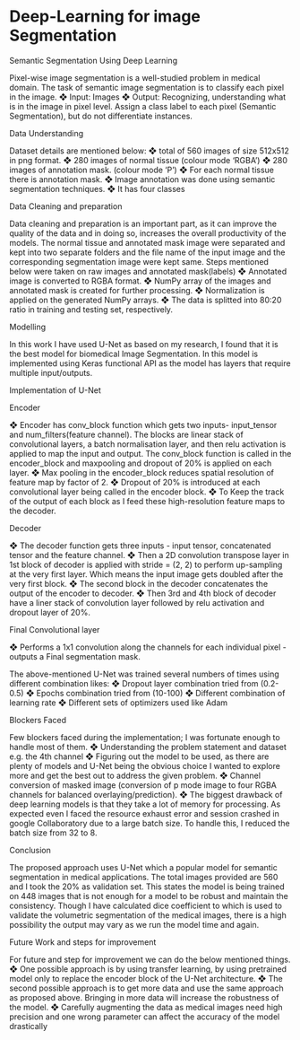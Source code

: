 # Deep-Learning for image Segmentation
Semantic Segmentation Using Deep Learning

Pixel-wise image segmentation is a well-studied problem in medical domain. The task of semantic image segmentation is to classify each pixel in the image. 
❖ Input: Images
❖ Output: Recognizing, understanding what is in the image in pixel level. Assign a class
label to each pixel (Semantic Segmentation), but do not differentiate instances.

Data Understanding

Dataset details are mentioned below:
❖ total of 560 images of size 512x512 in png format.
❖ 280 images of normal tissue (colour mode ‘RGBA’)
❖ 280 images of annotation mask. (colour mode ‘P’)
❖ For each normal tissue there is annotation mask.
❖ Image annotation was done using semantic segmentation techniques.
❖ It has four classes 

Data Cleaning and preparation

Data cleaning and preparation is an important part, as it can improve the quality of the data
and in doing so, increases the overall productivity of the models.
The normal tissue and annotated mask image were separated and kept into two separate
folders and the file name of the input image and the corresponding segmentation image were
kept same.
Steps mentioned below were taken on raw images and annotated mask(labels)
❖ Annotated image is converted to RGBA format.
❖ NumPy array of the images and annotated mask is created for further processing.
❖ Normalization is applied on the generated NumPy arrays.
❖ The data is splitted into 80:20 ratio in training and testing set, respectively.

Modelling

In this work I have used U-Net as based on my research, I found that it is the best model for
biomedical Image Segmentation. In this model is implemented using Keras functional API
as the model has layers that require multiple input/outputs.

Implementation of U-Net

Encoder

❖ Encoder has conv_block function which gets two inputs- input_tensor and
num_filters(feature channel). The blocks are linear stack of convolutional layers, a
batch normalisation layer, and then relu activation is applied to map the input and
output.
The conv_block function is called in the encoder_block and maxpooling and dropout
of 20% is applied on each layer.
❖ Max pooling in the encoder_block reduces spatial resolution of feature map by factor
of 2.
❖ Dropout of 20% is introduced at each convolutional layer being called in the encoder
block.
❖ To Keep the track of the output of each block as I feed these high-resolution feature
maps to the decoder.

Decoder

❖ The decoder function gets three inputs - input tensor, concatenated tensor and the
feature channel.
❖ Then a 2D convolution transpose layer in 1st block of decoder is applied with stride =
(2, 2) to perform up-sampling at the very first layer. Which means the input image gets
doubled after the very first block.
❖ The second block in the decoder concatenates the output of the encoder to decoder.
❖ Then 3rd and 4th block of decoder have a liner stack of convolution layer followed by
relu activation and dropout layer of 20%.


Final Convolutional layer

❖ Performs a 1x1 convolution along the channels for each individual pixel - outputs a
Final segmentation mask.

The above-mentioned U-Net was trained several numbers of times using different combination
likes:
❖ Dropout layer combination tried from (0.2-0.5)
❖ Epochs combination tried from (10-100)
❖ Different combination of learning rate
❖ Different sets of optimizers used like Adam

Blockers Faced

Few blockers faced during the implementation; I was fortunate enough to handle most of
them.
❖ Understanding the problem statement and dataset e.g. the 4th channel
❖ Figuring out the model to be used, as there are plenty of models and U-Net being
the obvious choice I wanted to explore more and get the best out to address the
given problem.
❖ Channel conversion of masked image (conversion of p mode image to four RGBA
channels for balanced overlaying/prediction).
❖ The biggest drawback of deep learning models is that they take a lot of memory
for processing. As expected even I faced the resource exhaust error and session
crashed in google Collaboratory due to a large batch size. To handle this, I reduced
the batch size from 32 to 8. 

Conclusion

The proposed approach uses U-Net which a popular model for semantic segmentation in
medical applications. The total images provided are 560 and I took the 20% as validation set.
This states the model is being trained on 448 images that is not enough for a model to be
robust and maintain the consistency. Though I have calculated dice coefficient to which is
used to validate the volumetric segmentation of the medical images, there is a high possibility
the output may vary as we run the model time and again.

Future Work and steps for improvement

For future and step for improvement we can do the below mentioned things.
❖ One possible approach is by using transfer learning, by using pretrained model only to
replace the encoder block of the U-Net architecture.
❖ The second possible approach is to get more data and use the same approach as
proposed above. Bringing in more data will increase the robustness of the model.
❖ Carefully augmenting the data as medical images need high precision and one wrong
parameter can affect the accuracy of the model drastically
